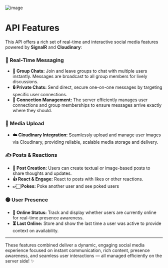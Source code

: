 ![image](https://github.com/user-attachments/assets/ffd2de00-3e24-47e6-939a-38e327db9e08)



# API Features

This API offers a rich set of real-time and interactive social media features powered by **SignalR** and **Cloudinary**:

### 💬 Real-Time Messaging
- **👥 Group Chats:** Join and leave groups to chat with multiple users instantly. Messages are broadcast to all group members for lively discussions.  
- **🔒 Private Chats:** Send direct, secure one-on-one messages by targeting specific user connections.  
- **🔗 Connection Management:** The server efficiently manages user connections and group memberships to ensure messages arrive exactly where they should.  

### 📸 Media Upload
- **☁️ Cloudinary Integration:** Seamlessly upload and manage user images via Cloudinary, providing reliable, scalable media storage and delivery.  

### ✍️ Posts & Reactions
- **📝 Post Creation:** Users can create textual or image-based posts to share thoughts and updates.  
- **👍 React & Engage:** React to posts with likes or other reactions.
- **👉🏻 Pokes:** Poke another user and see poked users

### 🟢 User Presence
- **📡 Online Status:** Track and display whether users are currently online for real-time presence awareness.  
- **⏳ Last Online:** Store and show the last time a user was active to provide context on availability.

---

These features combined deliver a dynamic, engaging social media experience focused on instant communication, rich content, presence awareness, and seamless user interactions — all managed efficiently on the server side! ✨
